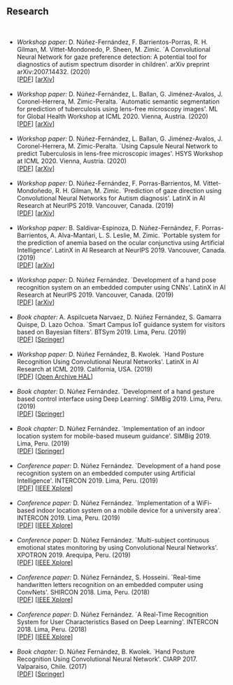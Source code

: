 <h2>Research</h2>
<br/>
<ul>
<li>
<i>Workshop paper:</i> D. Núñez-Fernández, F. Barrientos-Porras, R. H. Gilman, M. Vittet-Mondonedo, P. Sheen, M. Zimic. `A Convolutional Neural Network for gaze preference detection: A potential tool for diagnostics of autism spectrum disorder in children'. arXiv preprint arXiv:2007.14432. (2020) <br/>
[<a href="/research/2020%20-%20arxiv%20-%20cnn%20for%20gaze%20preference%20detection%20for%20diagnostics%20of%20autism.pdf">PDF</a>] 
[<a href="https://arxiv.org/abs/2007.14432">arXiv</a>] 
</li>
<br/>	
<li>
<i>Workshop paper:</i> D. Núñez-Fernández, L. Ballan, G. Jiménez-Avalos, J. Coronel-Herrera, M. Zimic-Peralta. `Automatic semantic segmentation for prediction of tuberculosis using lens-free microscopy images'. ML for Global Health Workshop at ICML 2020. Vienna, Austria. (2020) <br/>
[<a href="/research/2020%20-%20ml4gh%20at%20icml%202020%20-%20segmentation%20for%20prediction%20of%20tuberculosis.pdf">PDF</a>] 
[<a href="https://arxiv.org/abs/2007.02482">arXiv</a>] 
</li>
<br/>	
<li>
<i>Workshop paper:</i> D. Núñez-Fernández, L. Ballan, G. Jiménez-Avalos, J. Coronel-Herrera, M. Zimic-Peralta. `Using Capsule Neural Network to predict Tuberculosis in lens-free microscopic images'. HSYS Workshop at ICML 2020. Vienna, Austria. (2020) <br/>
[<a href="/research/2020%20-%20hsys%20at%20icml%202020%20-%20capsule%20neural%20network%20for%20tuberculosis%20detection.pdf">PDF</a>] 
[<a href="https://arxiv.org/abs/2007.02457">arXiv</a>] 
</li>
<br/>
<li>
<i>Workshop paper:</i> D. Núñez-Fernández, F. Porras-Barrientos, M. Vittet-Mondoñedo, R. H. Gilman, M. Zimic. `Prediction of gaze direction using Convolutional Neural Networks for Autism diagnosis'. LatinX in AI Research at NeurIPS 2019. Vancouver, Canada. (2019) <br/>
[<a href="/research/2019%20-%20lxai%20at%20neurips%202019%20-%20prediction%20gaze%20direction%20using%20cnns%20for%20autism.pdf">PDF</a>] 
[<a href="https://arxiv.org/abs/1911.05629">arXiv</a>] 
</li>
<br/>
<li>
<i>Workshop paper:</i> B. Saldivar-Espinoza, D. Núñez-Fernández, F. Porras-Barrientos, A. Alva-Mantari, L. S. Leslie, M. Zimic. `Portable system for the prediction of anemia based on the ocular conjunctiva using Artificial Intelligence'. LatinX in AI Research at NeurIPS 2019. Vancouver, Canada. (2019) <br/>
[<a href="/research/2019%20-%20lxai%20at%20neurips%202019%20-%20prediction%20of%20anemia%20via%20the%20ocular%20conjunctiva.pdf">PDF</a>] 
[<a href="https://arxiv.org/abs/1910.12399">arXiv</a>] 
</li>
<br/>
<li>
<i>Workshop paper:</i> D. Núñez Fernández. `Development of a hand pose recognition system on an embedded computer using CNNs'. LatinX in AI Research at NeurIPS 2019. Vancouver, Canada. (2019) <br/>
[<a href="/research/2019%20-%20lxai%20at%20neurips%202019%20-%20hand%20pose%20recognition%20on%20an%20embedded%20computer.pdf">PDF</a>] 
[<a href="https://arxiv.org/abs/1910.11100v1">arXiv</a>] 
</li>
<br/>
<li>
<i>Book chapter:</i> A. Aspilcueta Narvaez, D. Núñez Fernández, S. Gamarra Quispe, D. Lazo Ochoa. `Smart Campus IoT guidance system for visitors based on Bayesian filters'. BTSym 2019. Lima, Peru. (2019) <br/>
[<a href="none">PDF</a>] 
[<a href="none">Springer</a>] 
</li>
<br/>
<li>
<i>Workshop paper:</i> D. Núñez Fernández, B. Kwolek. `Hand Posture Recognition Using Convolutional Neural Networks'. LatinX in AI Research at ICML 2019. California, USA. (2019) <br/>
[<a href="/research/2019%20-%20lxai%20at%20icml%202019%20-%20hand%20posture%20recognition%20using%20cnns.pdf">PDF</a>] 
[<a href="https://hal.archives-ouvertes.fr/hal-02263892">Open Archive HAL</a>] 
</li>
<br/>
<li> 
<i>Book chapter:</i> D. Núñez Fernández. `Development of a hand gesture based control interface using Deep Learning'. SIMBig 2019. Lima, Peru. (2019) <br/>
[<a href="/research/2019%20-%20simbig%202019%20-%20development%20of%20a%20hand%20gesture%20interface.pdf">PDF</a>] 
[<a href="https://link.springer.com/chapter/10.1007%2F978-3-030-46140-9_14">Springer</a>] 
</li>
<br/>
<li> 
<i>Book chapter:</i> D. Núñez Fernández. `Implementation of an indoor location system for mobile-based museum guidance'. SIMBig 2019. Lima, Peru. (2019) <br/>
[<a href="/research/2019%20-%20simbig%202019%20-%20implementation%20of%20an%20indoor%20location%20system%20museum.pdf">PDF</a>] 
[<a href="https://link.springer.com/chapter/10.1007%2F978-3-030-46140-9_7">Springer</a>] 
</li>
<br/>
<li>
<i>Conference paper:</i> D. Núñez Fernández. `Development of a hand pose recognition system on an embedded computer using Artificial Intelligence'. INTERCON 2019. Lima, Peru. (2019) <br/>
[<a href="/research/2019%20-%20intercon%202019%20-%20hand%20pose%20on%20embedded%20computer%20using%20ai.pdf">PDF</a>] 
[<a href="https://ieeexplore.ieee.org/document/8853573">IEEE Xplore</a>] 
</li>
<br/>
<li>
<i>Conference paper:</i> D. Núñez Fernández. `Implementation of a WiFi-based indoor location system on a mobile device for a university area'. INTERCON 2019. Lima, Peru. (2019) <br/>
[<a href="2019%20-%20intercon%202019%20-%20wifi%20indoor%20location%20on%20mobile%20device%20for%20university.pdf">PDF</a>] 
[<a href="https://ieeexplore.ieee.org/document/8853556">IEEE Xplore</a>] 
</li>
<br/>
<li>
<i>Conference paper:</i> D. Núñez Fernández. `Multi-subject continuous emotional states monitoring by using Convolutional Neural Networks'. XPOTRON 2019. Arequipa, Peru. (2019) <br/> 
[<a href="/research/2019%20-%20xpotron%202019%20-%20multi-subject%20emotional%20states%20monitoring.pdf">PDF</a>]
[<a href="https://ieeexplore.ieee.org/document/8705963">IEEE Xplore</a>]
</li>
<br/>
<li>
<i>Conference paper:</i> D. Núñez Fernández, S. Hosseini. `Real-time handwritten letters recognition on an embedded computer using ConvNets'. SHIRCON 2018. Lima, Peru. (2018) <br/> 
[<a href="/research/2018%20-%20shircon%202018%20-%20real-time%20handwritten%20letters%20recognition.pdf">PDF</a>]
[<a href="https://ieeexplore.ieee.org/document/8592981">IEEE Xplore</a>]
</li>
<br/>
<li>
<i>Conference paper:</i> D. Núñez Fernández. `A Real-Time Recognition System for User Characteristics Based on Deep Learning'. INTERCON 2018. Lima, Peru. (2018) <br/> 
[<a href="/research/2018%20-%20intercon%202018%20-%20real-time%20recognition%20for%20user%20characteristics.pdf">PDF</a>] 
[<a href="https://ieeexplore.ieee.org/document/8526381">IEEE Xplore</a>] 
</li>
<br/>
<li> 
<i>Book chapter:</i> D. Núñez Fernández, B. Kwolek. `Hand Posture Recognition Using Convolutional Neural Network'. CIARP 2017. Valparaiso, Chile. (2017) <br/> 
[<a href="/research/2018%20-%20ciarp%202017%20-%20hand%20posture%20recognition%20using%20cnn.pdf">PDF</a>]
[<a href="https://link.springer.com/chapter/10.1007/978-3-319-75193-1_53">Springer</a>]
</li>
</ul>
